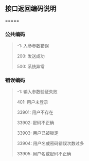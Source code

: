## 接口返回编码说明

=====

### 公共编码
> -1: 入参参数错误
>
> 200: 发送成功
>
> 500: 系统异常
>

### 错误编码

> -1: 输入参数验证失败
>
> 401: 用户未登录
>
> 33901: 用户不存在
>
> 33902: 密码不正确
>
> 33903: 用户已被锁定
>
> 33904: 用户名或密码错误次数过多
>
> 33905: 用户名或密码不正确

